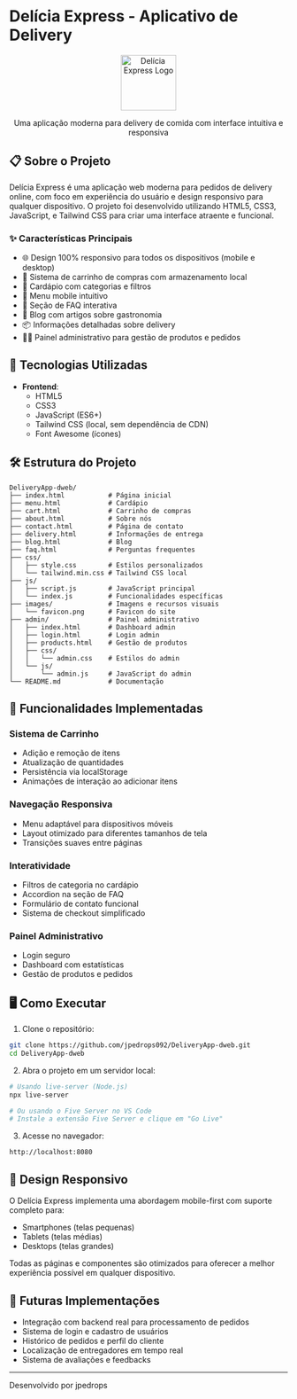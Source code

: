 # Delícia Express - Aplicativo de Delivery

<p align="center">
  <img src="./images/favicon.png" alt="Delícia Express Logo" width="100"/>
</p>

<p align="center">
  Uma aplicação moderna para delivery de comida com interface intuitiva e responsiva
</p>

## 📋 Sobre o Projeto

Delícia Express é uma aplicação web moderna para pedidos de delivery online, com foco em experiência do usuário e design responsivo para qualquer dispositivo. O projeto foi desenvolvido utilizando HTML5, CSS3, JavaScript, e Tailwind CSS para criar uma interface atraente e funcional.

### ✨ Características Principais

- 🌐 Design 100% responsivo para todos os dispositivos (mobile e desktop)
- 🛒 Sistema de carrinho de compras com armazenamento local
- 🍔 Cardápio com categorias e filtros
- 📱 Menu mobile intuitivo
- 📄 Seção de FAQ interativa
- 📝 Blog com artigos sobre gastronomia
- 📦 Informações detalhadas sobre delivery
- 👨‍💼 Painel administrativo para gestão de produtos e pedidos

## 🚀 Tecnologias Utilizadas

- **Frontend**:
  - HTML5
  - CSS3
  - JavaScript (ES6+)
  - Tailwind CSS (local, sem dependência de CDN)
  - Font Awesome (ícones)

## 🛠️ Estrutura do Projeto

```
DeliveryApp-dweb/
├── index.html           # Página inicial
├── menu.html            # Cardápio
├── cart.html            # Carrinho de compras
├── about.html           # Sobre nós
├── contact.html         # Página de contato
├── delivery.html        # Informações de entrega
├── blog.html            # Blog
├── faq.html             # Perguntas frequentes
├── css/
│   ├── style.css        # Estilos personalizados
│   └── tailwind.min.css # Tailwind CSS local
├── js/
│   ├── script.js        # JavaScript principal
│   └── index.js         # Funcionalidades específicas
├── images/              # Imagens e recursos visuais
│   └── favicon.png      # Favicon do site
├── admin/               # Painel administrativo
│   ├── index.html       # Dashboard admin
│   ├── login.html       # Login admin
│   ├── products.html    # Gestão de produtos
│   ├── css/
│   │   └── admin.css    # Estilos do admin
│   └── js/
│       └── admin.js     # JavaScript do admin
└── README.md            # Documentação
```

## 🔄 Funcionalidades Implementadas

### Sistema de Carrinho
- Adição e remoção de itens
- Atualização de quantidades
- Persistência via localStorage
- Animações de interação ao adicionar itens

### Navegação Responsiva
- Menu adaptável para dispositivos móveis
- Layout otimizado para diferentes tamanhos de tela
- Transições suaves entre páginas

### Interatividade
- Filtros de categoria no cardápio
- Accordion na seção de FAQ
- Formulário de contato funcional
- Sistema de checkout simplificado

### Painel Administrativo
- Login seguro
- Dashboard com estatísticas
- Gestão de produtos e pedidos

## 🖥️ Como Executar

1. Clone o repositório:
```bash
git clone https://github.com/jpedrops092/DeliveryApp-dweb.git
cd DeliveryApp-dweb
```

2. Abra o projeto em um servidor local:
```bash
# Usando live-server (Node.js)
npx live-server

# Ou usando o Five Server no VS Code
# Instale a extensão Five Server e clique em "Go Live"
```

3. Acesse no navegador:
```
http://localhost:8080
```

## 📱 Design Responsivo

O Delícia Express implementa uma abordagem mobile-first com suporte completo para:
- Smartphones (telas pequenas)
- Tablets (telas médias)
- Desktops (telas grandes)

Todas as páginas e componentes são otimizados para oferecer a melhor experiência possível em qualquer dispositivo.

## 📝 Futuras Implementações

- Integração com backend real para processamento de pedidos
- Sistema de login e cadastro de usuários
- Histórico de pedidos e perfil do cliente
- Localização de entregadores em tempo real
- Sistema de avaliações e feedbacks

---

Desenvolvido por jpedrops

